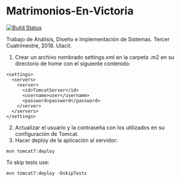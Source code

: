 # Matrimonios-En-Victoria

[![Build Status](https://dev.azure.com/efloresg934/Matrimonios%20En%20Victoria/_apis/build/status/Matrimonios%20En%20Victoria-Maven-CI)](https://dev.azure.com/efloresg934/Matrimonios%20En%20Victoria/_build/latest?definitionId=4)

Trabajo de Análisis, Diseño e Implementación de Sistemas. Tercer Cuatrimestre, 2018. Ulacit.

1. Crear un archivo nombrado settings.xml en la carpeta .m2 en su directorio de home con el siguiente contenido:
```
<settings>
  <servers>
    <server>
      <id>TomcatServer</id>
      <username>user</username>
      <password>password</password>
    </server>
  </servers>
</settings>
```
2. Actualizar el usuario y la contraseña con los utilizados en su configuración de Tomcat.
3. Hacer deploy de la aplicación al servidor:
```
mvn tomcat7:deploy
```
To skip tests use:
```
mvn tomcat7:deploy -DskipTests
```

